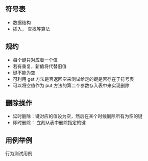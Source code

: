 ## 符号表
- 数据结构
- 插入， 查找等算法

## 规约 
- 每个键只对应着一个值
- 若有重复，新值将代替旧值
- 键不能为空
 - 可利用 get 方法是否返回空来测试给定的键是否存在于符号表
 - 可以将空值作为 put 方法的第二个参数存入表中来实现删除

 ## 删除操作
 - 延时删除：键对应的值设为空，然后在某个时候删除所有为空的键
 - 即时删除： 立刻从表中删除指定的键

 ## 用例举例
 行为测试用例

